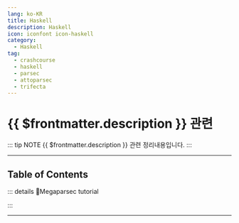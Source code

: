 ```yaml
---
lang: ko-KR
title: Haskell
description: Haskell
icon: iconfont icon-haskell
category:
  - Haskell
tag: 
  - crashcourse
  - haskell
  - parsec
  - attoparsec
  - trifecta
---
```


# {{ $frontmatter.description }} 관련

::: tip NOTE
{{ $frontmatter.description }} 관련 정리내용입니다.
:::

<ShieldsGroup logos="youtube,haskell"/>

---

## Table of Contents

::: details 🐑Megaparsec tutorial

<ToCLocal basePath="/haskell/megaparsec" />

:::

---

<TagLinks />